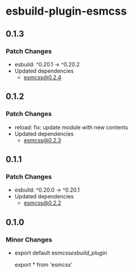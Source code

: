 # esbuild-plugin-esmcss

## 0.1.3

### Patch Changes

- esbuild: ^0.20.1 -> ^0.20.2
- Updated dependencies
  - esmcss@0.2.4

## 0.1.2

### Patch Changes

- reload: fix: update module with new contents
- Updated dependencies
  - esmcss@0.2.3

## 0.1.1

### Patch Changes

- esbuild: ^0.20.0 -> ^0.20.1
- Updated dependencies
  - esmcss@0.2.2

## 0.1.0

### Minor Changes

- export default esmcss*esbuild_plugin*

  export \* from 'esmcss'
